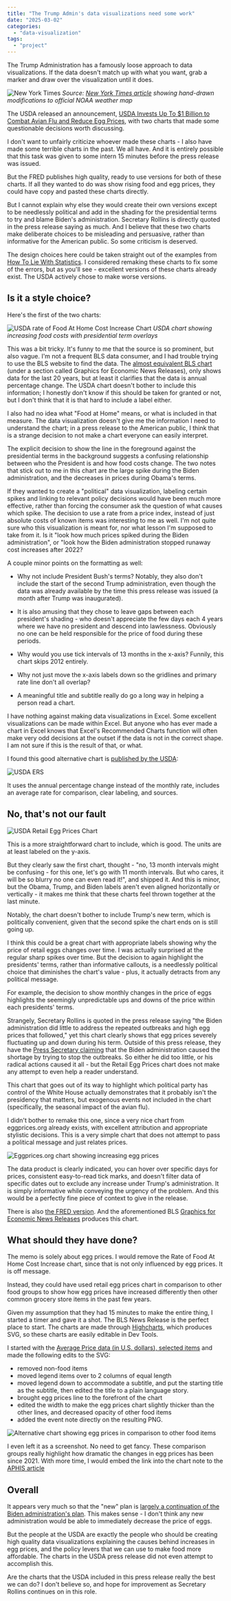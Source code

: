 ```yaml
---
title: "The Trump Admin's data visualizations need some work"
date: "2025-03-02"
categories:
  - "data-visualization"
tags:
  - "project"
---
```


The Trump Administration has a famously loose approach to data visualizations. If the data doesn't match up with what you want, grab a marker and draw over the visualization until it does.

![New York Times](/posts/images/8a1e03c9ba9b17b3184328b46c8c212b58dd2528.webp)
_Source: [New York Times article](https://archive.ph/hB5Wx) showing hand-drawn modifications to official NOAA weather map_

The USDA released an announcement, [USDA Invests Up To $1 Billion to Combat Avian Flu and Reduce Egg Prices](https://www.usda.gov/about-usda/news/press-releases/2025/02/26/usda-invests-1-billion-combat-avian-flu-and-reduce-egg-prices), with two charts that made some questionable decisions worth discussing.

I don't want to unfairly criticize whoever made these charts - I also have made some terrible charts in the past. We all have. And it is entirely possible that this task was given to some intern 15 minutes before the press release was issued.

But the FRED publishes high quality, ready to use versions for both of these charts. If all they wanted to do was show rising food and egg prices, they could have copy and pasted these charts directly.

But I cannot explain why else they would create their own versions except to be needlessly political and add in the shading for the presidential terms to try and blame Biden's administration. Secretary Rollins is directly quoted in the press release saying as much. And I believe that these two charts make deliberate choices to be misleading and persuasive, rather than informative for the American public. So some criticism is deserved.

The design choices here could be taken straight out of the examples from [How To Lie With Statistics](https://laggingindicators.blog/posts/how-to-lie-with-statistics/). I considered remaking these charts to fix some of the errors, but as you'll see - excellent versions of these charts already exist. The USDA actively chose to make worse versions.

## Is it a style choice?

Here's the first of the two charts:

![USDA rate of Food At Home Cost Increase Chart](../images/rate-food-home-cost.png)
_USDA chart showing increasing food costs with presidential term overlays_

This was a bit tricky. It's funny to me that the source is so prominent, but also vague. I'm not a frequent BLS data consumer, and I had trouble trying to use the BLS website to find the data. The [almost equivalent BLS chart](https://www.bls.gov/charts/consumer-price-index/consumer-price-index-by-category-line-chart.htm) (under a section called Graphics for Economic News Releases), only shows data for the last 20 years, but at least it clarifies that the data is annual percentage change. The USDA chart doesn't bother to include this information; I honestly don't know if this should be taken for granted or not, but I don't think that it is that hard to include a label either.

I also had no idea what "Food at Home" means, or what is included in that measure. The data visualization doesn't give me the information I need to understand the chart; in a press release to the American public, I think that is a strange decision to not make a chart everyone can easily interpret.

The explicit decision to show the line in the foreground against the presidential terms in the background suggests a confusing relationship between who the President is and how food costs change. The two notes that stick out to me in this chart are the large spike during the Biden administration, and the decreases in prices during Obama's terms.

If they wanted to create a "political" data visualization, labeling certain spikes and linking to relevant policy decisions would have been much more effective, rather than forcing the consumer ask the question of what causes which spike. The decision to use a rate from a price index, instead of just absolute costs of known items was interesting to me as well. I'm not quite sure who this visualization is meant for, nor what lesson I'm supposed to take from it. Is it "look how much prices spiked during the Biden administration", or "look how the Biden administration stopped runaway cost increases after 2022?

A couple minor points on the formatting as well:

- Why not include President Bush's terms? Notably, they also don't include the start of the second Trump administration, even though the data was already available by the time this press release was issued (a month after Trump was inaugurated).

- It is also amusing that they chose to leave gaps between each president's shading - who doesn't appreciate the few days each 4 years where we have no president and descend into lawlessness. Obviously no one can be held responsible for the price of food during these periods.

- Why would you use tick intervals of 13 months in the x-axis? Funnily, this chart skips 2012 entirely.

- Why not just move the x-axis labels down so the gridlines and primary rate line don't all overlap?

- A meaningful title and subtitle really do go a long way in helping a person read a chart.

I have nothing against making data visualizations in Excel. Some excellent visualizations can be made within Excel. But anyone who has ever made a chart in Excel knows that Excel's Recommended Charts function will often make very odd decisions at the outset if the data is not in the correct shape. I am not sure if this is the result of that, or what.

I found this good alternative chart is [published by the USDA](https://www.ers.usda.gov/data-products/charts-of-note/chart-detail?chartId=111015):

![USDA ERS](/posts/images/Food-Price-Outlook-2025.png)

It uses the annual percentage change instead of the monthly rate, includes an average rate for comparison, clear labeling, and sources.

## No, that's not our fault

![USDA Retail Egg Prices Chart](/posts/images/egg-chart.png)

This is a more straightforward chart to include, which is good. The units are at least labeled on the y-axis.

But they clearly saw the first chart, thought - "no, 13 month intervals might be confusing - for this one, let's go with 11 month intervals. But who cares, it will be so blurry no one can even read it!", and shipped it. And this is minor, but the Obama, Trump, and Biden labels aren't even aligned horizontally or vertically - it makes me think that these charts feel thrown together at the last minute.

Notably, the chart doesn't bother to include Trump's new term, which is politically convenient, given that the second spike the chart ends on is still going up.

I think this could be a great chart with appropriate labels showing why the price of retail eggs changes over time. I was actually surprised at the regular sharp spikes over time. But the decision to again highlight the presidents' terms, rather than informative callouts, is a needlessly political choice that diminishes the chart's value - plus, it actually detracts from any political message.

For example, the decision to show monthly changes in the price of eggs highlights the seemingly unpredictable ups and downs of the price within each presidents' terms.

Strangely, Secretary Rollins is quoted in the press release saying "the Biden administration did little to address the repeated outbreaks and high egg prices that followed," yet this chart clearly shows that egg prices severely fluctuating up and down during his term. Outside of this press release, they have the [Press Secretary claiming](https://www.cnn.com/2025/01/28/business/chickens-avian-flu/index.html) that the Biden administration caused the shortage by trying to stop the outbreaks. So either he did too little, or his radical actions caused it all - but the Retail Egg Prices chart does not make any attempt to even help a reader understand.

This chart that goes out of its way to highlight which political party has control of the White House actually demonstrates that it probably isn't the presidency that matters, but exogenous events not included in the chart (specifically, the seasonal impact of the avian flu).

I didn't bother to remake this one, since a very nice chart from eggprices.org already exists, with excellent attribution and appropriate stylistic decisions. This is a very simple chart that does not attempt to pass a political message and just relates prices.

![Eggprices.org chart showing increasing egg prices](/posts/images/egg_prices_org.png)

The data product is clearly indicated, you can hover over specific days for prices, consistent easy-to-read tick marks, and doesn't filter data of specific dates out to exclude any increase under Trump's administration. It is simply informative while conveying the urgency of the problem. And this would be a perfectly fine piece of context to give in the release.

There is also [the FRED version](https://fred.stlouisfed.org/series/APU0000708111). And the aforementioned BLS [Graphics for Economic News Releases](https://www.bls.gov/charts/consumer-price-index/consumer-price-index-average-price-data.htm) produces this chart.

## What should they have done?

The memo is solely about egg prices. I would remove the Rate of Food At Home Cost Increase chart, since that is not only influenced by egg prices. It is off message.

Instead, they could have used retail egg prices chart in comparison to other food groups to show how egg prices have increased differently then other common grocery store items in the past few years.

Given my assumption that they had 15 minutes to make the entire thing, I started a timer and gave it a shot. The BLS News Release is the perfect place to start. The charts are made through [Highcharts](https://www.highcharts.com/), which produces SVG, so these charts are easily editable in Dev Tools.

I started with the [Average Price data (in U.S. dollars), selected items](https://www.bls.gov/charts/consumer-price-index/consumer-price-index-average-price-data.htm) and made the following edits to the SVG:

- removed non-food items
- moved legend items over to 2 columns of equal length
- moved legend down to accommodate a subtitle, and put the starting title as the subtitle, then edited the title to a plain language story.
- brought egg prices line to the forefront of the chart
- edited the width to make the egg prices chart slightly thicker than the other lines, and decreased opacity of other food items
- added the event note directly on the resulting PNG.

![Alternative chart showing egg prices in comparison to other food items](/posts/images/alt_eggs_labeled.png)

I even left it as a screenshot. No need to get fancy. These comparison groups really highlight how dramatic the changes in egg prices has been since 2021. With more time, I would embed the link into the chart note to the [APHIS article](https://www.aphis.usda.gov/livestock-poultry-disease/avian/avian-influenza/hpai-detections/commercial-backyard-flocks)

## Overall

It appears very much so that the "new" plan is [largely a continuation of the Biden administration's plan](https://www.cbsnews.com/news/bird-flu-us-officials-walk-back-plans-to-stop-culling-poultry/). This makes sense - I don't think any new administration would be able to immediately decrease the price of eggs.

But the people at the USDA are exactly the people who should be creating high quality data visualizations explaining the causes behind increases in egg prices, and the policy levers that we can use to make food more affordable. The charts in the USDA press release did not even attempt to accomplish this.

Are the charts that the USDA included in this press release really the best we can do? I don't believe so, and hope for improvement as Secretary Rollins continues on in this role.
